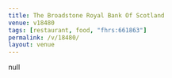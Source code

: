 ```yaml
---
title: The Broadstone Royal Bank Of Scotland
venue: v18480
tags: [restaurant, food, "fhrs:661863"]
permalink: /v/18480/
layout: venue
---
```

null